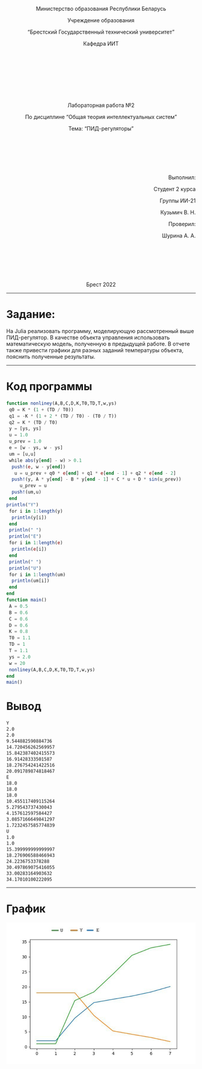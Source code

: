 <p align="center"> Министерство образования Республики Беларусь</p>
<p align="center">Учреждение образования</p>
<p align="center">“Брестский Государственный технический университет”</p>
<p align="center">Кафедра ИИТ</p>
<br><br><br><br><br><br><br>
<p align="center">Лабораторная работа №2</p>
<p align="center">По дисциплине “Общая теория интеллектуальных систем”</p>
<p align="center">Тема: “ПИД-регуляторы”</p>
<br><br><br><br><br>
<p align="right">Выполнил:</p>
<p align="right">Студент 2 курса</p>
<p align="right">Группы ИИ-21</p>
<p align="right">Кузьмич В. Н.</p>
<p align="right">Проверил:</p>
<p align="right">Шурина А. А.</p>
<br><br><br><br><br>
<p align="center">Брест 2022</p>


---
# Задание: #
На Julia реализовать программу, моделирующую рассмотренный выше ПИД-регулятор. В качестве объекта управления использовать математическую модель, полученную в предыдущей работе. В отчете также привести графики для разных заданий температуры объекта, пояснить полученные результаты.

---
# Код программы #
```julia
function nonliney(A,B,C,D,K,T0,TD,T,w,ys)
 q0 = K * (1 + (TD / T0)) 
 q1 = -K * (1 + 2 * (TD / T0) - (T0 / T))
 q2 = K * (TD / T0)
 y = [ys, ys]
 u = 1.0
 u_prev = 1.0
 e = [w - ys, w - ys]
 um = [u,u]
 while abs(y[end] - w) > 0.1
  push!(e, w - y[end])
   u = u_prev + q0 * e[end] + q1 * e[end - 1] + q2 * e[end - 2]
  push!(y, A * y[end] - B * y[end - 1] + C * u + D * sin(u_prev))
     u_prev = u
  push!(um,u)
 end
println("Y")
 for i in 1:length(y)
  println(y[i])
 end 
 println(" ")
 println("E")
 for i in 1:length(e)
  println(e[i])
 end
 println(" ")
 println("U")
 for i in 1:length(um)
  println(um[i])
 end
end
function main()
 A = 0.5
 B = 0.6
 C = 0.6
 D = 0.6
 K = 0.8
 T0 = 1.1
 TD = 1
 T = 1.1
 ys = 2.0
 w = 20
 nonliney(A,B,C,D,K,T0,TD,T,w,ys)
end
main()
```

# Вывод #
```
Y
2.0
2.0
9.544882590884736
14.720456262569957
15.842387402415573
16.91428333501587
18.276754241422516
20.091789874818467
E
18.0
18.0
18.0
10.455117409115264
5.279543737430043
4.157612597584427
3.0857166649841297
1.7232457585774839
U
1.0
1.0
15.399999999999997
18.276906588466943
24.2236753378288
30.497869075416055
33.00283164903632
34.17010100222095
```
---
# График #
![Линейная](images/picture.png)
